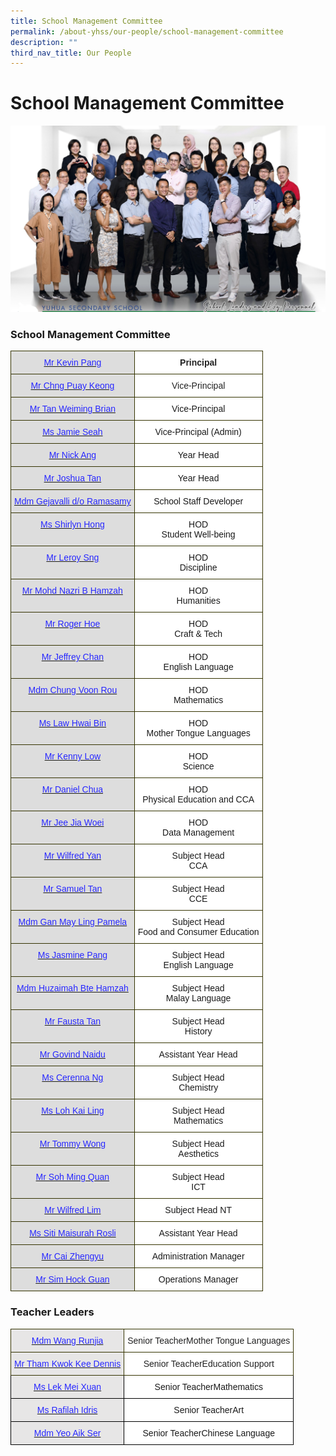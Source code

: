 ```yaml
---
title: School Management Committee
permalink: /about-yhss/our-people/school-management-committee
description: ""
third_nav_title: Our People
---
```

# **School Management Committee**

![](/images/EXCO%202.jpg)

### School Management Committee

<table style="border-collapse:collapse;border-spacing:0" class="tg"><thead><tr><th style="background-color:#DDD;border-color:#343300;border-style:solid;border-width:1px;color:#2828FF;font-family:Arial, sans-serif;font-size:14px;font-weight:bold;overflow:hidden;padding:10px 5px;text-align:center;vertical-align:top;word-break:normal"><a href="mailto:YUHUA_SS@moe.edu.sg"><span style="font-weight:400;text-decoration:none;color:#2828FF">Mr Kevin Pang</span></a></th><th style="background-color:#FFF;border-color:#343300;border-style:solid;border-width:1px;color:#222;font-family:Arial, sans-serif;font-size:14px;font-weight:bold;overflow:hidden;padding:10px 5px;text-align:center;vertical-align:top;word-break:normal">Principal</th></tr></thead><tbody><tr><td style="background-color:#DDD;border-color:#343300;border-style:solid;border-width:1px;color:#2828FF;font-family:Arial, sans-serif;font-size:14px;font-weight:bold;overflow:hidden;padding:10px 5px;text-align:center;vertical-align:top;word-break:normal"><a href="mailto:YUHUA_SS@moe.edu.sg"><span style="font-weight:400;text-decoration:none;color:#2828FF">Mr Chng Puay Keong</span></a></td><td style="background-color:#FFF;border-color:#343300;border-style:solid;border-width:1px;color:#222222;font-family:Arial, sans-serif;font-size:14px;overflow:hidden;padding:10px 5px;text-align:center;vertical-align:top;word-break:normal">Vice-Principal</td></tr><tr><td style="background-color:#DDD;border-color:#343300;border-style:solid;border-width:1px;color:#2828FF;font-family:Arial, sans-serif;font-size:14px;overflow:hidden;padding:10px 5px;text-align:center;vertical-align:top;word-break:normal"><a href="mailto:YUHUA_SS@moe.edu.sg"><span style="font-weight:400;text-decoration:none;color:#2828FF">Mr Tan Weiming Brian</span></a></td><td style="background-color:#FFF;border-color:#343300;border-style:solid;border-width:1px;font-family:Arial, sans-serif;font-size:14px;overflow:hidden;padding:10px 5px;text-align:center;vertical-align:top;word-break:normal">Vice-Principal</td></tr><tr><td style="background-color:#DDD;border-color:#343300;border-style:solid;border-width:1px;color:#2828FF;font-family:Arial, sans-serif;font-size:14px;overflow:hidden;padding:10px 5px;text-align:center;vertical-align:top;word-break:normal"><a href="mailto:YUHUA_SS@moe.edu.sg"><span style="font-weight:400;text-decoration:none;color:#2828FF">Ms Jamie Seah</span></a></td><td style="background-color:#FFF;border-color:#343300;border-style:solid;border-width:1px;font-family:Arial, sans-serif;font-size:14px;overflow:hidden;padding:10px 5px;text-align:center;vertical-align:top;word-break:normal">Vice-Principal (Admin)</td></tr><tr><td style="background-color:#DDD;border-color:#343300;border-style:solid;border-width:1px;color:#2828FF;font-family:Arial, sans-serif;font-size:14px;overflow:hidden;padding:10px 5px;text-align:center;vertical-align:top;word-break:normal"><a href="mailto:ANG_GEOK_LIN@moe.edu.sg"><span style="font-weight:400;text-decoration:none;color:#2828FF">Mr Nick Ang</span></a></td><td style="background-color:#FFF;border-color:#343300;border-style:solid;border-width:1px;font-family:Arial, sans-serif;font-size:14px;overflow:hidden;padding:10px 5px;text-align:center;vertical-align:top;word-break:normal">Year Head </td></tr><tr><td style="background-color:#DDD;border-color:#343300;border-style:solid;border-width:1px;color:#2828FF;font-family:Arial, sans-serif;font-size:14px;overflow:hidden;padding:10px 5px;text-align:center;vertical-align:top;word-break:normal"><a href="mailto:TAN_CHEK_HENG@moe.edu.sg"><span style="font-weight:400;text-decoration:none;color:#2828FF">Mr Joshua Tan</span></a></td><td style="background-color:#FFF;border-color:#343300;border-style:solid;border-width:1px;font-family:Arial, sans-serif;font-size:14px;overflow:hidden;padding:10px 5px;text-align:center;vertical-align:top;word-break:normal">Year Head</td></tr><tr><td style="background-color:#DDD;border-color:#343300;border-style:solid;border-width:1px;color:#2828FF;font-family:Arial, sans-serif;font-size:14px;overflow:hidden;padding:10px 5px;text-align:center;vertical-align:top;word-break:normal"><a href="mailto:GEJAVALLI_RAMASAMY@moe.edu.sg"><span style="font-weight:400;text-decoration:none;color:#2828FF">Mdm Gejavalli d/o Ramasamy </span></a></td><td style="background-color:#FFF;border-color:#343300;border-style:solid;border-width:1px;font-family:Arial, sans-serif;font-size:14px;overflow:hidden;padding:10px 5px;text-align:center;vertical-align:top;word-break:normal">School Staff Developer </td></tr><tr><td style="background-color:#DDD;border-color:#343300;border-style:solid;border-width:1px;font-family:Arial, sans-serif;font-size:14px;overflow:hidden;padding:10px 5px;text-align:center;vertical-align:top;word-break:normal"> <a href="mailto:HONG_WEI_LI@moe.edu.sg"><span style="font-weight:400;text-decoration:none;color:#2828FF">Ms Shirlyn Hong</span></a></td><td style="background-color:#FFF;border-color:#343300;border-style:solid;border-width:1px;font-family:Arial, sans-serif;font-size:14px;overflow:hidden;padding:10px 5px;text-align:center;vertical-align:top;word-break:normal">HOD<br>Student Well-being </td></tr><tr><td style="background-color:#DDD;border-color:#343300;border-style:solid;border-width:1px;color:#2828FF;font-family:Arial, sans-serif;font-size:14px;overflow:hidden;padding:10px 5px;text-align:center;vertical-align:top;word-break:normal"><a href="mailto:SNG_WEE_YOKE@moe.edu.sg"><span style="font-weight:400;text-decoration:none;color:#2828FF">  Mr Leroy Sng</span></a></td><td style="background-color:#FFF;border-color:#343300;border-style:solid;border-width:1px;font-family:Arial, sans-serif;font-size:14px;overflow:hidden;padding:10px 5px;text-align:center;vertical-align:top;word-break:normal"> HOD<br>Discipline</td></tr><tr><td style="background-color:#DDD;border-color:#343300;border-style:solid;border-width:1px;color:#2828FF;font-family:Arial, sans-serif;font-size:14px;overflow:hidden;padding:10px 5px;text-align:center;vertical-align:top;word-break:normal"><a href="mailto:MOHAMED_NAZRI_HAMZAH@moe.edu.sg"><span style="font-weight:400;text-decoration:none;color:#2828FF">Mr Mohd Nazri B Hamzah </span></a></td><td style="background-color:#FFF;border-color:#343300;border-style:solid;border-width:1px;font-family:Arial, sans-serif;font-size:14px;overflow:hidden;padding:10px 5px;text-align:center;vertical-align:top;word-break:normal">HOD <br>Humanities </td></tr><tr><td style="background-color:#DDD;border-color:#343300;border-style:solid;border-width:1px;color:#2828FF;font-family:Arial, sans-serif;font-size:14px;overflow:hidden;padding:10px 5px;text-align:center;vertical-align:top;word-break:normal"><a href="mailto:HOE_YEOW_KONG@moe.edu.sg"><span style="font-weight:400;text-decoration:none;color:#2828FF">Mr Roger Hoe</span></a></td><td style="background-color:#FFF;border-color:#343300;border-style:solid;border-width:1px;font-family:Arial, sans-serif;font-size:14px;overflow:hidden;padding:10px 5px;text-align:center;vertical-align:top;word-break:normal"> HOD<br>Craft &amp; Tech</td></tr><tr><td style="background-color:#DDD;border-color:#343300;border-style:solid;border-width:1px;color:#2828FF;font-family:Arial, sans-serif;font-size:14px;overflow:hidden;padding:10px 5px;text-align:center;vertical-align:top;word-break:normal"><a href="mailto:CHAN_KAH_WAI_JEFFREY@moe.edu.sg"><span style="font-weight:400;text-decoration:none;color:#2828FF">Mr Jeffrey Chan</span></a></td><td style="background-color:#FFF;border-color:#343300;border-style:solid;border-width:1px;font-family:Arial, sans-serif;font-size:14px;overflow:hidden;padding:10px 5px;text-align:center;vertical-align:top;word-break:normal"> HOD<br>English Language</td></tr><tr><td style="background-color:#DDD;border-color:#343300;border-style:solid;border-width:1px;font-family:Arial, sans-serif;font-size:14px;overflow:hidden;padding:10px 5px;text-align:center;vertical-align:top;word-break:normal"> <a href="mailto:CHUNG_VOON_ROU@moe.edu.sg"><span style="font-weight:400;text-decoration:none;color:#2828FF">Mdm Chung Voon Rou</span></a></td><td style="background-color:#FFF;border-color:#343300;border-style:solid;border-width:1px;font-family:Arial, sans-serif;font-size:14px;overflow:hidden;padding:10px 5px;text-align:center;vertical-align:top;word-break:normal"> HOD<br>Mathematics  </td></tr><tr><td style="background-color:#DDD;border-color:#343300;border-style:solid;border-width:1px;color:#2828FF;font-family:Arial, sans-serif;font-size:14px;overflow:hidden;padding:10px 5px;text-align:center;vertical-align:top;word-break:normal"><a href="mailto:LAW_HWAI_BIN@moe.edu.sg"><span style="font-weight:400;text-decoration:none;color:#2828FF">Ms Law Hwai Bin</span></a> </td><td style="background-color:#FFF;border-color:#343300;border-style:solid;border-width:1px;font-family:Arial, sans-serif;font-size:14px;overflow:hidden;padding:10px 5px;text-align:center;vertical-align:top;word-break:normal"> HOD<br>Mother Tongue Languages</td></tr><tr><td style="background-color:#DDD;border-color:#343300;border-style:solid;border-width:1px;color:#2828FF;font-family:Arial, sans-serif;font-size:14px;overflow:hidden;padding:10px 5px;text-align:center;vertical-align:top;word-break:normal"><a href="mailto:LOW_HAN_YI_KENNY@moe.edu.sg"><span style="font-weight:400;text-decoration:none;color:#2828FF">Mr Kenny Low</span></a></td><td style="background-color:#FFF;border-color:#343300;border-style:solid;border-width:1px;font-family:Arial, sans-serif;font-size:14px;overflow:hidden;padding:10px 5px;text-align:center;vertical-align:top;word-break:normal">HOD<br>Science </td></tr><tr><td style="background-color:#DDD;border-color:#343300;border-style:solid;border-width:1px;color:#2828FF;font-family:Arial, sans-serif;font-size:14px;overflow:hidden;padding:10px 5px;text-align:center;vertical-align:top;word-break:normal"><a href="mailto:DANIEL_CHUA@moe.edu.sg"><span style="font-weight:400;text-decoration:none;color:#2828FF"> Mr Daniel Chua</span></a></td><td style="background-color:#FFF;border-color:#343300;border-style:solid;border-width:1px;font-family:Arial, sans-serif;font-size:14px;overflow:hidden;padding:10px 5px;text-align:center;vertical-align:top;word-break:normal">HOD<br>Physical Education and CCA</td></tr><tr><td style="background-color:#DDD;border-color:#343300;border-style:solid;border-width:1px;color:#2828FF;font-family:Arial, sans-serif;font-size:14px;overflow:hidden;padding:10px 5px;text-align:center;vertical-align:top;word-break:normal"><a href="mailto:JEE_JIA_WOEI@moe.edu.sg"><span style="font-weight:400;text-decoration:none;color:#2828FF"> Mr Jee Jia Woei</span></a></td><td style="background-color:#FFF;border-color:#343300;border-style:solid;border-width:1px;font-family:Arial, sans-serif;font-size:14px;overflow:hidden;padding:10px 5px;text-align:center;vertical-align:top;word-break:normal">HOD<br>Data Management</td></tr><tr><td style="background-color:#DDD;border-color:#343300;border-style:solid;border-width:1px;color:#2828FF;font-family:Arial, sans-serif;font-size:14px;overflow:hidden;padding:10px 5px;text-align:center;vertical-align:top;word-break:normal"><a href="mailto:YAN_HAOMING_WILFRED@moe.edu.sg"><span style="font-weight:400;text-decoration:none;color:#2828FF">Mr Wilfred Yan</span></a></td><td style="background-color:#FFF;border-color:#343300;border-style:solid;border-width:1px;font-family:Arial, sans-serif;font-size:14px;overflow:hidden;padding:10px 5px;text-align:center;vertical-align:top;word-break:normal">Subject Head<br>CCA</td></tr><tr><td style="background-color:#DDD;border-color:#343300;border-style:solid;border-width:1px;color:#2828FF;font-family:Arial, sans-serif;font-size:14px;overflow:hidden;padding:10px 5px;text-align:center;vertical-align:top;word-break:normal"><a href="mailto:TAN_SHENG_YAN_SAMUEL@moe.edu.sg"><span style="font-weight:400;text-decoration:none;color:#2828FF">Mr Samuel Tan</span></a></td><td style="background-color:#FFF;border-color:#343300;border-style:solid;border-width:1px;font-family:Arial, sans-serif;font-size:14px;overflow:hidden;padding:10px 5px;text-align:center;vertical-align:top;word-break:normal">Subject Head<br>CCE</td></tr><tr><td style="background-color:#DDD;border-color:#343300;border-style:solid;border-width:1px;color:#2828FF;font-family:Arial, sans-serif;font-size:14px;overflow:hidden;padding:10px 5px;text-align:center;vertical-align:top;word-break:normal"><a href="mailto:GAN_MAY_LING_PAMELA@moe.edu.sg"><span style="font-weight:400;text-decoration:none;color:#2828FF">Mdm Gan May Ling Pamela</span></a></td><td style="background-color:#FFF;border-color:#343300;border-style:solid;border-width:1px;font-family:Arial, sans-serif;font-size:14px;overflow:hidden;padding:10px 5px;text-align:center;vertical-align:top;word-break:normal">Subject Head<br>Food and Consumer Education</td></tr><tr><td style="background-color:#DDD;border-color:#343300;border-style:solid;border-width:1px;color:#2828FF;font-family:Arial, sans-serif;font-size:14px;overflow:hidden;padding:10px 5px;text-align:center;vertical-align:top;word-break:normal"><a href="mailto:PANG_MIIN_LIH@moe.edu.sg"><span style="font-weight:400;text-decoration:none;color:#2828FF">Ms Jasmine Pang</span></a></td><td style="background-color:#FFF;border-color:#343300;border-style:solid;border-width:1px;font-family:Arial, sans-serif;font-size:14px;overflow:hidden;padding:10px 5px;text-align:center;vertical-align:top;word-break:normal">  Subject Head <br>English Language </td></tr><tr><td style="background-color:#DDD;border-color:#343300;border-style:solid;border-width:1px;color:#2828FF;font-family:Arial, sans-serif;font-size:14px;overflow:hidden;padding:10px 5px;text-align:center;vertical-align:top;word-break:normal"><a href="mailto:HUZAIMAH_HAMZAH@moe.edu.sg"><span style="font-weight:400;text-decoration:none;color:#2828FF">Mdm Huzaimah Bte Hamzah </span></a></td><td style="background-color:#FFF;border-color:#343300;border-style:solid;border-width:1px;font-family:Arial, sans-serif;font-size:14px;overflow:hidden;padding:10px 5px;text-align:center;vertical-align:top;word-break:normal">Subject Head<br>Malay Language </td></tr><tr><td style="background-color:#DDD;border-color:#343300;border-style:solid;border-width:1px;color:#2828FF;font-family:Arial, sans-serif;font-size:14px;overflow:hidden;padding:10px 5px;text-align:center;vertical-align:top;word-break:normal"><a href="mailto:TAN_YU_MENG_FAUSTA@moe.edu.sg"><span style="font-weight:400;text-decoration:none;color:#2828FF">Mr Fausta Tan </span></a></td><td style="background-color:#FFF;border-color:#343300;border-style:solid;border-width:1px;font-family:Arial, sans-serif;font-size:14px;overflow:hidden;padding:10px 5px;text-align:center;vertical-align:top;word-break:normal">Subject Head<br>History </td></tr><tr><td style="background-color:#DDD;border-color:#343300;border-style:solid;border-width:1px;color:#2828FF;font-family:Arial, sans-serif;font-size:14px;overflow:hidden;padding:10px 5px;text-align:center;vertical-align:top;word-break:normal"><a href="mailto:GOVINDARAJULU_NAIDU@moe.edu.sg"><span style="font-weight:400;text-decoration:none;color:#2828FF">Mr Govind Naidu</span></a></td><td style="background-color:#FFF;border-color:#343300;border-style:solid;border-width:1px;font-family:Arial, sans-serif;font-size:14px;overflow:hidden;padding:10px 5px;text-align:center;vertical-align:top;word-break:normal">Assistant Year Head</td></tr><tr><td style="background-color:#DDD;border-color:#343300;border-style:solid;border-width:1px;color:#2828FF;font-family:Arial, sans-serif;font-size:14px;overflow:hidden;padding:10px 5px;text-align:center;vertical-align:top;word-break:normal"><a href="mailto:NG_YIH_LIN_CERENNA@moe.edu.sg"><span style="font-weight:400;text-decoration:none;color:#2828FF">Ms Cerenna Ng</span></a></td><td style="background-color:#FFF;border-color:#343300;border-style:solid;border-width:1px;font-family:Arial, sans-serif;font-size:14px;overflow:hidden;padding:10px 5px;text-align:center;vertical-align:top;word-break:normal">Subject Head<br>Chemistry</td></tr><tr><td style="background-color:#DDD;border-color:#343300;border-style:solid;border-width:1px;color:#2828FF;font-family:Arial, sans-serif;font-size:14px;overflow:hidden;padding:10px 5px;text-align:center;vertical-align:top;word-break:normal"><a href="mailto:LOH_KAI_LING@moe.edu.sg"><span style="font-weight:400;text-decoration:none;color:#2828FF">Ms Loh Kai Ling</span></a></td><td style="background-color:#FFF;border-color:#343300;border-style:solid;border-width:1px;font-family:Arial, sans-serif;font-size:14px;overflow:hidden;padding:10px 5px;text-align:center;vertical-align:top;word-break:normal">Subject Head<br>Mathematics</td></tr><tr><td style="background-color:#DDD;border-color:#343300;border-style:solid;border-width:1px;color:#2828FF;font-family:Arial, sans-serif;font-size:14px;overflow:hidden;padding:10px 5px;text-align:center;vertical-align:top;word-break:normal"><a href="mailto:tommy_wong@moe.edu.sg"><span style="font-weight:400;text-decoration:none;color:#2828FF">Mr Tommy Wong</span></a></td><td style="background-color:#FFF;border-color:#343300;border-style:solid;border-width:1px;font-family:Arial, sans-serif;font-size:14px;overflow:hidden;padding:10px 5px;text-align:center;vertical-align:top;word-break:normal">Subject Head<br>Aesthetics</td></tr><tr><td style="background-color:#DDD;border-color:#343300;border-style:solid;border-width:1px;color:#2828FF;font-family:Arial, sans-serif;font-size:14px;overflow:hidden;padding:10px 5px;text-align:center;vertical-align:top;word-break:normal"><a href="mailto:Soh_Ming_Quan@moe.edu.sg"><span style="font-weight:400;text-decoration:none;color:#2828FF">Mr Soh Ming Quan</span></a></td><td style="background-color:#FFF;border-color:#343300;border-style:solid;border-width:1px;font-family:Arial, sans-serif;font-size:14px;overflow:hidden;padding:10px 5px;text-align:center;vertical-align:top;word-break:normal">Subject Head<br>ICT</td></tr><tr><td style="background-color:#DDD;border-color:#343300;border-style:solid;border-width:1px;color:#2828FF;font-family:Arial, sans-serif;font-size:14px;overflow:hidden;padding:10px 5px;text-align:center;vertical-align:top;word-break:normal"><a href="mailto:LIM_PENG_LIM_WILFRED@moe.edu.sg"><span style="font-weight:400;text-decoration:none;color:#2828FF">Mr Wilfred Lim</span></a></td><td style="background-color:#FFF;border-color:#343300;border-style:solid;border-width:1px;font-family:Arial, sans-serif;font-size:14px;overflow:hidden;padding:10px 5px;text-align:center;vertical-align:top;word-break:normal">Subject Head NT</td></tr><tr><td style="background-color:#DDD;border-color:#343300;border-style:solid;border-width:1px;color:#2828FF;font-family:Arial, sans-serif;font-size:14px;overflow:hidden;padding:10px 5px;text-align:center;vertical-align:top;word-break:normal"><a href="mailto:SITI_MAISURAH_ROSLI@moe.edu.sg"><span style="font-weight:400;text-decoration:none;color:#2828FF">Ms Siti Maisurah Rosli </span></a></td><td style="background-color:#FFF;border-color:#343300;border-style:solid;border-width:1px;font-family:Arial, sans-serif;font-size:14px;overflow:hidden;padding:10px 5px;text-align:center;vertical-align:top;word-break:normal">Assistant Year Head </td></tr><tr><td style="background-color:#DDD;border-color:#343300;border-style:solid;border-width:1px;font-family:Arial, sans-serif;font-size:14px;overflow:hidden;padding:10px 5px;text-align:center;vertical-align:top;word-break:normal"> <a href="mailto:cai_zhengyu@moe.edu.sg"><span style="font-weight:400;text-decoration:none;color:#2828FF">Mr Cai Zhengyu</span></a></td><td style="background-color:#FFF;border-color:#343300;border-style:solid;border-width:1px;font-family:Arial, sans-serif;font-size:14px;overflow:hidden;padding:10px 5px;text-align:center;vertical-align:top;word-break:normal">Administration Manager </td></tr><tr><td style="background-color:#DDD;border-color:#343300;border-style:solid;border-width:1px;color:#2828FF;font-family:Arial, sans-serif;font-size:14px;overflow:hidden;padding:10px 5px;text-align:center;vertical-align:top;word-break:normal"><a href="mailto:sim_hock_guan@moe.edu.sg"><span style="font-weight:400;text-decoration:none;color:#2828FF">Mr Sim Hock Guan </span></a></td><td style="background-color:#FFF;border-color:#343300;border-style:solid;border-width:1px;font-family:Arial, sans-serif;font-size:14px;overflow:hidden;padding:10px 5px;text-align:center;vertical-align:top;word-break:normal">Operations Manager</td></tr></tbody></table>

### Teacher Leaders

<table style="border-collapse:collapse;border-spacing:0" class="tg"><thead><tr><th style="background-color:#E7E6E6;border-color:#343300;border-style:solid;border-width:1px;color:#2828FF;font-family:Arial, sans-serif;font-size:14px;font-weight:bold;overflow:hidden;padding:10px 5px;text-align:center;vertical-align:top;word-break:normal"><a href="mailto:WANG_RUNJIA@moe.edu.sg"><span style="font-weight:400;text-decoration:none;color:#2828FF">Mdm Wang Runjia</span></a></th><th style="background-color:#FFF;border-color:#343300;border-style:solid;border-width:1px;color:#222;font-family:Arial, sans-serif;font-size:14px;font-weight:normal;overflow:hidden;padding:10px 5px;text-align:center;vertical-align:top;word-break:normal">Senior TeacherMother Tongue Languages</th></tr></thead><tbody><tr><td style="background-color:#E7E6E6;border-color:#343300;border-style:solid;border-width:1px;color:#2828FF;font-family:Arial, sans-serif;font-size:14px;font-weight:bold;overflow:hidden;padding:10px 5px;text-align:center;vertical-align:top;word-break:normal"><a href="mailto:THAM_KWOK_KEE@moe.edu.sg"><span style="font-weight:400;text-decoration:none;color:#2828FF">Mr Tham Kwok Kee Dennis</span></a></td><td style="background-color:#FFF;border-color:#343300;border-style:solid;border-width:1px;color:#222222;font-family:Arial, sans-serif;font-size:14px;overflow:hidden;padding:10px 5px;text-align:center;vertical-align:top;word-break:normal">Senior TeacherEducation Support</td></tr><tr><td style="background-color:#E7E6E6;border-color:black;border-style:solid;border-width:1px;color:#2828FF;font-family:Arial, sans-serif;font-size:14px;overflow:hidden;padding:10px 5px;text-align:center;vertical-align:top;word-break:normal"><a href="mailto:LEK_MEI_XUAN@moe.edu.sg"><span style="font-weight:400;text-decoration:none;color:#2828FF">Ms Lek Mei Xuan</span></a></td><td style="background-color:#FFF;border-color:black;border-style:solid;border-width:1px;font-family:Arial, sans-serif;font-size:14px;overflow:hidden;padding:10px 5px;text-align:center;vertical-align:top;word-break:normal">Senior TeacherMathematics</td></tr><tr><td style="background-color:#E7E6E6;border-color:black;border-style:solid;border-width:1px;color:#2828FF;font-family:Arial, sans-serif;font-size:14px;overflow:hidden;padding:10px 5px;text-align:center;vertical-align:top;word-break:normal"><a href="mailto:RAFILAH_IDRIS@moe.edu.sg"><span style="font-weight:400;text-decoration:none;color:#2828FF">Ms Rafilah Idris</span></a></td><td style="background-color:#FFF;border-color:black;border-style:solid;border-width:1px;font-family:Arial, sans-serif;font-size:14px;overflow:hidden;padding:10px 5px;text-align:center;vertical-align:top;word-break:normal">Senior TeacherArt</td></tr><tr><td style="background-color:#E7E6E6;border-color:black;border-style:solid;border-width:1px;color:#2828FF;font-family:Arial, sans-serif;font-size:14px;overflow:hidden;padding:10px 5px;text-align:center;vertical-align:top;word-break:normal"><a href="mailto:YEO_AIK_SER@moe.edu.sg"><span style="font-weight:400;text-decoration:none;color:#2828FF">Mdm Yeo Aik Ser</span></a></td><td style="background-color:#FFF;border-color:black;border-style:solid;border-width:1px;font-family:Arial, sans-serif;font-size:14px;overflow:hidden;padding:10px 5px;text-align:center;vertical-align:top;word-break:normal">Senior TeacherChinese Language</td></tr></tbody></table>